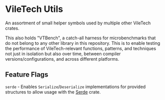 # VileTech Utils

An assortment of small helper symbols used by multiple other VileTech crates.

This also holds "VTBench", a catch-all harness for microbenchmarks that do not belong to any other library in this repository. This is to enable testing the performance of VileTech-relevant functions, patterns, and techniques not just in isolation but also over time, between compiler versions/configurations, and across different platforms.

## Feature Flags

`serde` - Enables `Serialize`/`Deserialize` implementations for provided structures to allow usage with the [Serde](https://serde.rs/) crate.
